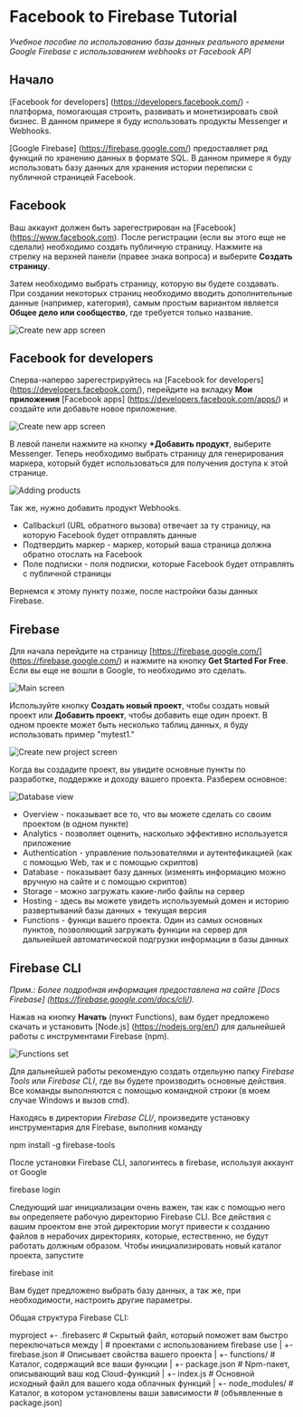 # Facebook to Firebase Tutorial
*Учебное пособие по использованию базы данных реального времени Google Firebase с использованием webhooks от Facebook API*

## Начало

[Facebook for developers] (https://developers.facebook.com/) - платформа, помогающая строить, развивать и монетизировать свой бизнес. В данном примере я буду использовать продукты Messenger и Webhooks.

[Google Firebase] (https://firebase.google.com/) предоставляет ряд функций по хранению данных в формате SQL. В данном примере я буду использовать базу данных для хранения истории переписки с публичной страницей Facebook.

## Facebook

Ваш аккаунт должен быть зарегестрирован на [Facebook] (https://www.facebook.com). После регистрации (если вы этого еще не сделали) необходимо создать публичную страницу. Нажмите на стрелку на верхней панели (правее знака вопроса) и выберите **Создать страницу**.

Затем необходимо выбрать страницу, которую вы будете создавать. При создании некоторых страниц необходимо вводить дополнительные данные (например, категория), самым простым вариантом является **Общее дело или сообщество**, где требуется только название.

![Create new app screen](images/create_a_facebook_page.jpg)

## Facebook for developers

Сперва-наперво зарегестрируйтесь на [Facebook for developers] (https://developers.facebook.com/), перейдите на вкладку **Мои приложения** [Facebook apps] (https://developers.facebook.com/apps/) и создайте или добавьте новое приложение.

![Create new app screen](images/create_app.jpg)

В левой панели нажмите на кнопку **+Добавить продукт**, выберите Messenger. Теперь необходимо выбрать страницу для генерирования маркера, который будет использоваться для получения доступа к этой странице.

![Adding products](images/add_products_to_app.jpg)

Так же, нужно добавить продукт Webhooks. 
* Callbackurl (URL обратного вызова) отвечает за ту страницу, на которую Facebook будет отправлять данные
* Подтвердить маркер - маркер, который ваша страница должна обратно отослать на Facebook
* Поле подписки - поля подписки, которые Facebook будет отправлять с публичной страницы

Вернемся к этому пункту позже, после настройки базы данных Firebase.
 
## Firebase

Для начала перейдите на страницу [https://firebase.google.com/] (https://firebase.google.com/) и нажмите на кнопку **Get Started For Free**. Если вы еще не вошли в Google, то необходимо это сделать.

![Main screen](images/get_started.jpg)

Используйте кнопку **Создать новый проект**, чтобы создать новый проект или **Добавить проект**, чтобы добавить еще один проект. В одном проекте может быть несколько таблиц данных, я буду использовать пример "mytest1."

![Create new project screen](images/create_a_project.jpg)

Когда вы создадите проект, вы увидите основные пункты по разработке, поддержке и доходу вашего проекта. Разберем основное:

![Database view](images/firebase_project_items.jpg)

* Overview - показывает все то, что вы можете сделать со своим проектом (в одном пункте)
* Analytics - позволяет оценить, насколько эффективно используется приложение
* Authentication - управление пользователями и аутентефикацией (как с помощью Web, так и с помощью скриптов) 
* Database - показывает базу данных (изменять информацию можно вручную на сайте и с помощью скриптов)
* Storage - можно загружать какие-либо файлы на сервер
* Hosting - здесь вы можете увидеть используемый домен и историю развертываний базы данных + текущая версия
* Functions - функци вашего проекта. Один из самых основных пунктов, позволяющий загружать функции на сервер для дальнейшей автоматической подгрузки информации в базы данных

## Firebase CLI

*Прим.: Более подробная информация предоставлена на сайте [Docs Firebase] (https://firebase.google.com/docs/cli/).*

Нажав на кнопку **Начать** (пункт Functions), вам будет предложено скачать и установить [Node.js] (https://nodejs.org/en/) для дальнейшей работы с инструментами Firebase (npm).

![Functions set](images/functions_set_and_install.jpg)

Для дальнейшей работы рекомендую создать отдельуню папку *Firebase Tools* или *Firebase CLI*, где вы будете производить основные действия. Все команды выполняются с помощью командной строки (в моем случае Windows и вызов cmd).

Находясь в директории *Firebase CLI/*, произведите установку инструментария для Firebase, выполнив команду 

npm install -g firebase-tools

После установки Firebase CLI, залогинтесь в firebase, используя аккаунт от Google

firebase login

Следующий шаг инициализации очень важен, так как с помощью него вы определяете рабочую директорию Firebase CLI. Все действия с вашим проектом вне этой директории могут привести к созданию файлов в нерабочих директориях, которые, естественно, не будут работать должным образом. Чтобы инициализировать новый каталог проекта, запустите

firebase init

Вам будет предложено выбрать базу данных, а так же, при необходимости, настроить другие параметры. 

Общая структура Firebase CLI:

myproject
 +- .firebaserc    # Скрытый файл, который поможет вам быстро переключаться между
 |                 # проектами с использованием firebase use
 |
 +- firebase.json  # Описывает свойства вашего проекта
 |
 +- functions/     # Каталог, содержащий все ваши функции
      |
      +- package.json  # Npm-пакет, описывающий ваш код Cloud-функций
      |
      +- index.js      # Основной исходный файл для вашего кода облачных функций
      |
      +- node_modules/ # Каталог, в котором установлены ваши зависимости
                       # (объявленные в package.json)

